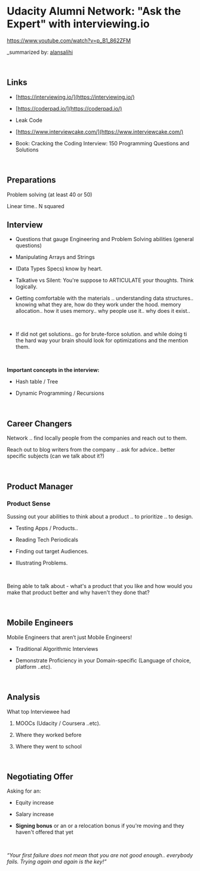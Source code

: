  

Udacity Alumni Network: "Ask the Expert" with **interviewing.io**
======================================================================

https://www.youtube.com/watch?v=p_B1_862ZFM

\_summarized by: [alansalihi](https://github.com/alansalihi)

 

Links
-----

-   [https://interviewing.io/](https://interviewing.io/)

-   [https://coderpad.io/](https://coderpad.io/)

-   Leak Code

-   [https://www.interviewcake.com/](https://www.interviewcake.com/)

-   Book: Cracking the Coding Interview: 150 Programming Questions and Solutions

 

Preparations
------------

Problem solving (at least 40 or 50)

Linear time.. N squared



Interview
---------

-   Questions that gauge Engineering and Problem Solving abilities (general
    questions)

-   Manipulating Arrays and Strings

-   (Data Types Specs) know by heart.

-   Talkative vs Silent: You're suppose to ARTICULATE your thoughts. Think
    logically.

-   Getting comfortable with the materials .. understanding data structures..
    knowing what they are, how do they work under the hood. memory allocation..
    how it uses memory.. why people use it.. why does it exist..

 

-   If did not get solutions.. go for brute-force solution. and while doing ti
    the hard way your brain should look for optimizations and the mention them.

 

**Important concepts in the interview:**

-   Hash table / Tree

-   Dynamic Programming / Recursions

 

Career Changers
---------------

Network .. find locally people from the companies and reach out to them.

Reach out to blog writers from the company .. ask for advice.. better specific
subjects (can we talk about it?)

 

Product Manager
---------------

### Product Sense

Sussing out your abilities to think about a product .. to prioritize .. to
design.

-   Testing Apps / Products..

-   Reading Tech Periodicals

-   Finding out target Audiences.

-   Illustrating Problems.

 

Being able to talk about - what's a product that you like and how would you make
that product better and why haven't they done that?

 

Mobile Engineers
----------------

Mobile Engineers that aren’t just Mobile Engineers!

-   Traditional Algorithmic Interviews

-   Demonstrate Proficiency in your Domain-specific (Language of choice,
    platform ..etc).

 

Analysis
--------

What top Interviewee had

1.  MOOCs (Udacity / Coursera ..etc).

2.  Where they worked before

3.  Where they went to school

 

Negotiating Offer
-----------------

Asking for an:

-   Equity increase

-   Salary increase

-   **Signing bonus** or an or a relocation bonus if you're moving and they
    haven't offered that yet

 

*“Your first failure does not mean that you are not good enough.. everybody
fails. Trying again and again is the key!”*
